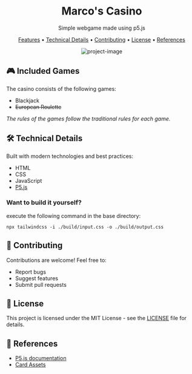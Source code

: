 <div align="center">

# Marco's Casino
Simple webgame made using p5.js

[Features](#-features) •
[Technical Details](#-technical-details) •
[Contributing](#-contributing) •
[License](#-license) •
[References](#-references)

<img src="https://socialify.git.ci/msh31/Webgame/image?description=1&amp;descriptionEditable=Simple%20fictional%20casino%20made%20using%20p5.js&amp;font=Inter&amp;forks=1&amp;issues=1&amp;language=1&amp;name=1&amp;owner=1&amp;pattern=Plus&amp;pulls=1&amp;stargazers=1&amp;theme=Auto" alt="project-image">
</div>

## 🎮 Included Games
The casino consists of the following games:

- Blackjack
- ~~European Roulette~~

*The rules of the games follow the traditional rules for each game.*

## 🛠 Technical Details
Built with modern technologies and best practices:
- HTML
- CSS
- JavaScript
- [P5.js](https://p5js.org/)

<h3> Want to build it yourself? </h3>
execute the following command in the base directory: 

```npx tailwindcss -i ./build/input.css -o ./build/output.css```



## 🤝 Contributing
Contributions are welcome! Feel free to:
- Report bugs
- Suggest features
- Submit pull requests

## 📜 License

This project is licensed under the MIT License - see the [LICENSE](LICENSE) file for details.

## 🔗 References
- [P5.js documentation](https://p5js.org/reference/)
- [Card Assets](https://www.kenney.nl/assets/playing-cards-pack)
